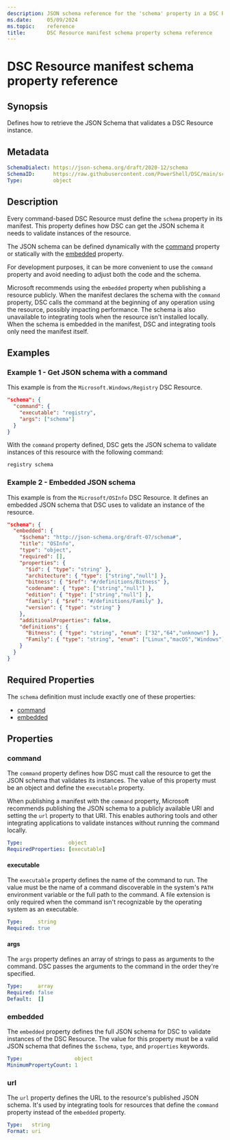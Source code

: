 ```yaml
---
description: JSON schema reference for the 'schema' property in a DSC Resource manifest
ms.date:     05/09/2024
ms.topic:    reference
title:       DSC Resource manifest schema property schema reference
---
```


# DSC Resource manifest schema property reference

## Synopsis

Defines how to retrieve the JSON Schema that validates a DSC Resource instance.

## Metadata

```yaml
SchemaDialect: https://json-schema.org/draft/2020-12/schema
SchemaID:      https://raw.githubusercontent.com/PowerShell/DSC/main/schemas/2024/04/resource/manifest.schema.json
Type:          object
```

## Description

Every command-based DSC Resource must define the `schema` property in its manifest. This property
defines how DSC can get the JSON schema it needs to validate instances of the resource.

The JSON schema can be defined dynamically with the [command](#command) property or statically with
the [embedded](#embedded) property.

For development purposes, it can be more convenient to use the `command` property and avoid needing
to adjust both the code and the schema.

Microsoft recommends using the `embedded` property when publishing a resource publicly. When the
manifest declares the schema with the `command` property, DSC calls the command at the beginning of
any operation using the resource, possibly impacting performance. The schema is also unavailable to
integrating tools when the resource isn't installed locally. When the schema is embedded in the
manifest, DSC and integrating tools only need the manifest itself.

## Examples

### Example 1 - Get JSON schema with a command

This example is from the `Microsoft.Windows/Registry` DSC Resource.

```json
"schema": {
  "command": {
    "executable": "registry",
    "args": ["schema"]
  }
}
```

With the `command` property defined, DSC gets the JSON schema to validate instances of this
resource with the following command:

```sh
registry schema
```

### Example 2 - Embedded JSON schema

This example is from the `Microsoft/OSInfo` DSC Resource. It defines an embedded JSON schema that
DSC uses to validate an instance of the resource.

```json
"schema": {
  "embedded": {
    "$schema": "http://json-schema.org/draft-07/schema#",
    "title": "OSInfo",
    "type": "object",
    "required": [],
    "properties": {
      "$id": { "type": "string" },
      "architecture": { "type": ["string","null"] },
      "bitness": { "$ref": "#/definitions/Bitness" },
      "codename": { "type": ["string","null"] },
      "edition": { "type": ["string","null"] },
      "family": { "$ref": "#/definitions/Family" },
      "version": { "type": "string" }
    },
    "additionalProperties": false,
    "definitions": {
      "Bitness": { "type": "string", "enum": ["32","64","unknown"] },
      "Family": { "type": "string", "enum": ["Linux","macOS","Windows"] }
    }
  }
}
```

## Required Properties

The `schema` definition must include exactly one of these properties:

- [command](#command)
- [embedded](#embedded)

## Properties

### command

The `command` property defines how DSC must call the resource to get the JSON schema that validates
its instances. The value of this property must be an object and define the `executable` property.

When publishing a manifest with the `command` property, Microsoft recommends publishing the JSON
schema to a publicly available URI and setting the `url` property to that URI. This enables
authoring tools and other integrating applications to validate instances without running the
command locally.

```yaml
Type:               object
RequiredProperties: [executable]
```

#### executable

The `executable` property defines the name of the command to run. The value must be the name of a
command discoverable in the system's `PATH` environment variable or the full path to the command. A
file extension is only required when the command isn't recognizable by the operating system as an
executable.

```yaml
Type:     string
Required: true
```

#### args

The `args` property defines an array of strings to pass as arguments to the command. DSC passes the
arguments to the command in the order they're specified.

```yaml
Type:     array
Required: false
Default:  []
```

### embedded

The `embedded` property defines the full JSON schema for DSC to validate instances of the DSC
Resource. The value for this property must be a valid JSON schema that defines the `$schema`,
`type`, and `properties` keywords.

```yaml
Type:                 object
MinimumPropertyCount: 1
```

### url

The `url` property defines the URL to the resource's published JSON schema. It's used by
integrating tools for resources that define the `command` property instead of the `embedded`
property.

<!-- Can it resolve to a JSON schema published as YAML, or JSON only? -->

```yaml
Type:   string
Format: uri
```
